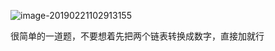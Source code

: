 ![image-20190221102913155](https://ws1.sinaimg.cn/large/006tKfTcly1g0du6mp3xcj30ev08paat.jpg)

很简单的一道题，不要想着先把两个链表转换成数字，直接加就行

